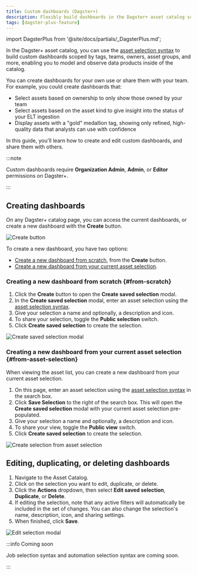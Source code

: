 ```yaml
---
title: Custom dashboards (Dagster+)
description: Flexibly build dashboards in the Dagster+ asset catalog scoped by tags, teams, owners, or asset groups in order to enable everyone on your team to focus on the assets that matter most to them.
tags: [dagster-plus-feature]
---
```


import DagsterPlus from '@site/docs/partials/\_DagsterPlus.md';

<DagsterPlus />

In the Dagster+ asset catalog, you can use the [asset selection syntax](/guides/build/assets/asset-selection-syntax) to build custom dashboards scoped by tags, teams, owners, asset groups, and more, enabling you to model and observe data products inside of the catalog.

You can create dashboards for your own use or share them with your team. For example, you could create dashboards that:

- Select assets based on ownership to only show those owned by your team
- Select assets based on the asset kind to give insight into the status of your ELT ingestion
- Display assets with a "gold" medallion tag, showing only refined, high-quality data that analysts can use with confidence

In this guide, you'll learn how to create and edit custom dashboards, and share them with others.

:::note

Custom dashboards require **Organization Admin**, **Admin**, or **Editor** permissions on Dagster+.

:::

## Creating dashboards

On any Dagster+ catalog page, you can access the current dashboards, or create a new dashboard with the **Create** button.

![Create button](/images/guides/observe/asset-catalog/create-button.png)

To create a new dashboard, you have two options:

- [Create a new dashboard from scratch](#from-scratch), from the **Create** button.
- [Create a new dashboard from your current asset selection](#from-asset-selection).

### Creating a new dashboard from scratch \{#from-scratch}

1. Click the **Create** button to open the **Create saved selection** modal.
2. In the **Create saved selection** modal, enter an asset selection using the [asset selection syntax](/guides/build/assets/asset-selection-syntax/reference).
3. Give your selection a name and optionally, a description and icon.
4. To share your selection, toggle the **Public selection** switch.
5. Click **Create saved selection** to create the selection.

![Create saved selection modal](/images/guides/observe/asset-catalog/new-selection-modal.png)

### Creating a new dashboard from your current asset selection \{#from-asset-selection}

When viewing the asset list, you can create a new dashboard from your current asset selection.

1. On this page, enter an asset selection using the [asset selection syntax](/guides/build/assets/asset-selection-syntax/reference) in the search box.
2. Click **Save Selection** to the right of the search box. This will open the **Create saved selection** modal with your current asset selection pre-populated.
3. Give your selection a name and optionally, a description and icon.
4. To share your view, toggle the **Public view** switch.
5. Click **Create saved selection** to create the selection.

![Create selection from asset selection](/images/guides/observe/asset-catalog/new-selection-from-asset-list.png)

## Editing, duplicating, or deleting dashboards

1. Navigate to the Asset Catalog.
2. Click on the selection you want to edit, duplicate, or delete.
3. Click the **Actions** dropdown, then select **Edit saved selection**, **Duplicate**, or **Delete**.
4. If editing the selection, note that any active filters will automatically be included in the set of changes. You can also change the selection's name, description, icon, and sharing settings.
5. When finished, click **Save**.

![Edit selection modal](/images/guides/observe/asset-catalog/edit-selection.png)

:::info Coming soon

Job selection syntax and automation selection syntax are coming soon.

:::
